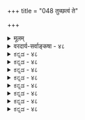+++
title = "048 तुच्छत्वं ते"

+++
<details><summary>मूलम्</summary>

तुच्छत्वं ते न हीष्टं सदसदितरता व्याहतत्वादिदुःस्थाऽसिद्धा चासौ परेषां भवदनभिमतोऽनात्मना वेद्यतादिः ।  
विश्वं हीदं मृषा नस्तदितरवपुषा त्वन्मतारोपितैश्च स्यादेवं दूरतस्ते ध्रुवमपसरतोऽप्युक्तदोषानुषङ्गः ॥ ४८ ॥
</details>

<details><summary>वरदार्य-सर्वाङ्कषा - ४८</summary>

तृतीयं मिथ्यापदार्थ (श्लो. 46) दूषयति - तुच्छत्वमित्यादि । **ते** = तवं **तुच्छत्वम्** = शून्यवादिमाध्यमिकसंमतम् न **हीष्टम्** = न हि संमतम् । गगनारविन्दादावेव तादृशतुच्छत्वस्याङ्गीकारात् । निरधिष्ठानभ्रमवादिभिस्तैरेव जगतस्तुच्छत्वाङ्गीकारात् । भवद्भिः निरधिष्ठानभ्रमानङ्गीकारात् । ‘नैतद्बुद्धेन भाषितम्' इति हि बौद्धवैलक्षण्यमङ्गीकृतम्। ब्रह्माधिष्ठानको हि जगद्भूम उच्यते भवता । ततश्च तत्साधनेऽपसिद्धान्तः । ननु तुच्छत्वं नामानिर्वचनीयत्वम्, सदसद्विलक्षणत्वरूपं तत् । जगतः प्रतीयमानत्वात् असद्विलक्षणत्वम् । बाध्यमानत्वाच्च सद्विलक्षणत्वमितीदृशमेव मिथ्यात्वमस्मत्संमतमित्यत्राह - सदसदितरतेति । **सदसदितरता** = सदसद्विलक्षणत्वम् व्याहतत्वादिदुः **स्था** = व्याघातादिदोषग्रस्ता । जगति यत्किञ्चिद्वस्तु सद्रूपं वा भवेत्, असद्रूपं **वा** = अस्तीति वा, नास्तीति वा वक्तव्यम् । अतः सदसद्रूपत्वं परस्परविरोधाद्यथा न संभवति, तथैव सदसद्विलक्षणत्वमपि विरुद्धमेव । अत एव भेदाभेदवादः सिद्धान्ते कुत्रापि न स्वीक्रियते । कुत्राप्यप्रसिद्धस्य साधनमपि न संभवतीत्याह-असिद्धा चेत्यादि । **असौ** = सदसद्विलक्षणता **परेषाम्** = एतत्सिद्धान्तिनाम् 

194. 

471 

विश्वं हीदं मृषा नस्तदितरपुषा त्वन्मतारोपितैश्च 

स्यादेवं दूरतस्ते ध्रुवमपसरतोऽप्युक्तदोषानुषङ्गः ॥48॥ 

[प्रपञ्चसत्यत्वमनिवार्यम् ] 

साध्यं मिथ्या न वा ते, द्वितयमनुचितं निष्फलत्वादिदोषात् 

आद्यं हीष्टं ममापि ; प्रसजति भवतः सत्यभेदः परस्मिन् । 



असिद्धा **च** = अप्रसिद्धा च । न च साध्यस्य परसंमतत्त्वे साधनप्रयोगः किमर्थः ? परासंमतत्वादेव किल साध्यते । अतः कथमस्य दोषत्वमिति शङ्खयम् - पक्षेऽसंमतत्वादेव साध्यते । न तु कुत्राप्यसंमतत्वात् । सर्वाथाऽप्रसिद्धस्य साधने तु, सपक्षस्याप्यसंभवेन व्यप्तिग्रहणस्थलासंभवात् । ननु शुक्तिरजतादेर्मिथ्यात्वस्य सिद्धान्तेऽपि संमतत्वात्तादृशं मिथ्यात्वमेव साध्यते चेत्, को दोष इत्यत्राह - भवदित्यादि । **अनात्मना** = भिन्नेन स्वरूपेण **वेद्यतादिः** =वेद्यत्वादिकम् भवदनभितः - तवासंमतं किल । स्वस्वरूपेणावेद्यत्वं 'आदि' पदार्थः । शुक्तेः शुक्तित्वेनावेद्यत्वम्, रजतत्वेन वेद्यत्वं वा मिथ्यात्वमस्मत्संमतम् । आद्यमख्यातिः, द्वितीयमन्यथाख्यातिः । अनिर्वचनीयख्यातिवादिनस्ते उभयमप्यसंमतत्वान्न साध्यं भवितुमर्हति । साध्यत्वे चापसिद्धान्तः स्पष्टः ॥ 

1 

1 

ननु अन्यथाख्यातिः अख्यातिर्वा भवतु । मिथ्यात्वं कुत्रचित्तवापि सिद्धं किल । तदेव साधयाम इति चेत्तत्राह - विश्वं इत्यादि । येन स्वरूपेण यत् वर्तते, तद्भिन्नस्वरूपेण वेद्यत्वं मिथ्यात्वमिति खलूक्तम् । यद्येतदङ्गीक्रियते तर्हि सिद्धसाधनम् । कुतः - इदं हि विश्वम्, **तदितरवपुषा** = येन रूपेण वर्तते, तद्भिन्नेन रूपेण नः **मृषा** = मिथ्यैव । घटादिकमपि पटत्वादिरूपेण मिथ्यैव । जडरूपमिदं जगत् स्वप्रकाशत्वेनाकारेण मिथ्यैव । शुक्तिरूप्यादावपि शुक्तित्वविरुद्धत्वाद्धि रजतत्वेन रूपेण शुक्तिर्मिथ्यैव । एवमेवेदं जगत् **त्वन्मतारोपितैश्च** = बाध्यत्वानिर्वचनीयत्वादिधर्मैरस्माकं मिथ्यैव । किं बहुना ! ब्रह्मापि जडत्वेन, मिथ्यात्वादिरूपेण वा मिथ्यैव । अतश्चैतादृशमिथ्यात्वसाधनेऽपसिद्धान्तः, अप्रयोजकत्वं वा । ततश्च एवं दूरम् **अपसरतोऽपि** = बहुदूरं गच्छतोऽपि उक्तदोषानुषङ्गः उक्तानां **दोषाणाम्** = व्याहतत्वापसिद्धान्तादिदोषाणाम् **अनुषङ्गः** =पृष्ठत एवागमनम् **स्यात्** = भवेदेव । **ध्रुवम्** = निश्चितम् । लोकविरुद्धं वदता न किञ्चित्साधयितुं शक्यमिति भावः । 'अतः विमतं मिथ्या, दृश्यत्वात्' इत्यनुमानेन नेष्टसिद्धिः ॥ ४८ ॥
</details>


<details><summary>ಕನ್ನಡ - ४८</summary>

e 

'मिथ्यात्व' पदद अर्थवन्नु मत्तॆयू विकल्पिसि दूषिसुत्तारॆ तुच्छत्वं ते न हि इष्ट माध्यमिकबौद्ध सम्मतवाद 'तुकृत्व'रूप वाद मिथ्यात्व निनगॆ सम्मतवल्लवष्टॆ! सदसदितरता व्याहतत्वादिदुःस्था -'सदसद्विलक्षणत्व' रूप मिथ्यात्व विरुद्धवागुवुदरिन्द हेळलु शक्यवल्ल. इदु परस्परविरुव ऎम्बुदन्नु बुद्धिसरदल्लि (श्लो - १६) निरूपिसलागिदॆ. परेषां अस् असिद्धा च प्रतिवादिगळिगॆ सदसद्विलक्षणत्ववॆम्ब ई मिथ्यात्व सम्मतवू अल्ल. अनात्मना वेद्यतादि भवदनभिमतः- प्रतिवादिगॆ सम्मतवाद तन्न स्वरूपक्किन्त बेरॆ स्वरूपदिन्द गृहीतवागु वुदे मिथ्य ऎन्नुवुदु निनगॆ सम्मतवल्ल. इब्बरिगू सम्मतवाद ऒन्दर्थ वन्नु हेळलु साध्यविल्लद्दरिन्द व्याप्ति प्रदर्शन साध्यविल्ल. 

“मिथ्या' ऎम्ब पद शुक्तिरजतादिगळल्लि ऎल्लरिगू प्रसिद्धवागिरुवुद रिन्द सामान्याकारदिन्द 'मिथ्य' ऎम्ब व्यवहारक्कॆ विषयवागुवुदन्ने 

15 

e 

226 

[श्लोक 49 

विश्वं हीदं मृषा नस्तदितरवपुषा त्वन्मतारोपितै 

स्यावं दूरत 

194- 

ध्रुवमपसरतो s पुक्तदोषानुषः ॥ [मिथ्यात्व मिस्यॆयॆ, सन्यवॆ !] 

साध्यं मिथ्या न वा ते द्वितयमनुचितं निष्पलत्यादिदोषात् आद्यं हीष्टं ममापि प्रसजति भवतकृत्यभेदः परस्मिन् । साधिसुत्तेवॆ ऎन्दरॆ, सः इदं विश्वं तदितवपुषा, त्वन्मतारो पितैश्च मृथा नमगू सह ई जगत्तॆल्लवू तन्न स्वरूपक्किन्तलू व्यति रिक्तवाद स्वरूपदिन्दलू, निम्म मतदल्लि आरोपितवाद रूपगळिन्दलू मिथॆयष्टॆ! घटादि पदार्थगळू सह तन्न ऒन्दु विशिष्ट स्वरूप मात्र दिन्द सत्यवे हॊरतु, पट स्वरूपदिन्द अवु मिध्यॆये आगुत्तवॆ. अवु सत्य वागि तोरुत्तिरुवुदरिन्द नीवु कल्पिसुव मिथ्यात्व' स्वरूपदिन्द मिध्यॆये आगुत्तवॆ. कॊनॆगॆ, ज्ञान स्वरूपवाद परब्रह्मवू सह जडस्वरूपदिन्द मिथैये आगुत्तदॆ. आद्दरिन्द यावुदो ऒन्दु रीतियल्लि 'मिथ्य' ऎम्ब व्यवहारक्कॆ विषयवागुवुदन्नु साधिसलु हॊरटरॆ, अदु नमगू सम्मत वाद्दरिन्द सिद्ध साधनदोष सिद्ध, 

एवं दूरतः अपसरतोs पि ते उक्तषासुसङ्गः दृढं स्यात्ई रीतियागि ऎष्टॆष्टु दूर होदरू, कॆळगॆ हेळिद दोष गळू सह निश्चितवागि निन्नन्नु हिम्बालिसुववु. प्रत्यक्षादि सकल प्रमाण गळन्नु कडॆगणिसि मनस्वियागि वाद माडुववनु दोषगळिन्द पारागलु साध्यवे इल्ल ॥ ४८ ।
</details>


<details><summary>ಕನ್ನಡ - ४८</summary>

e 

'मिथ्यात्व' पदद अर्थवन्नु मत्तॆयू विकल्पिसि दूषिसुत्तारॆ तुच्छत्वं ते न हि इष्ट माध्यमिकबौद्ध सम्मतवाद 'तुकृत्व'रूप वाद मिथ्यात्व निनगॆ सम्मतवल्लवष्टॆ! सदसदितरता व्याहतत्वादिदुःस्था -'सदसद्विलक्षणत्व' रूप मिथ्यात्व विरुद्धवागुवुदरिन्द हेळलु शक्यवल्ल. इदु परस्परविरुव ऎम्बुदन्नु बुद्धिसरदल्लि (श्लो - १६) निरूपिसलागिदॆ. परेषां अस् असिद्धा च प्रतिवादिगळिगॆ सदसद्विलक्षणत्ववॆम्ब ई मिथ्यात्व सम्मतवू अल्ल. अनात्मना वेद्यतादि भवदनभिमतः- प्रतिवादिगॆ सम्मतवाद तन्न स्वरूपक्किन्त बेरॆ स्वरूपदिन्द गृहीतवागु वुदे मिथ्य ऎन्नुवुदु निनगॆ सम्मतवल्ल. इब्बरिगू सम्मतवाद ऒन्दर्थ वन्नु हेळलु साध्यविल्लद्दरिन्द व्याप्ति प्रदर्शन साध्यविल्ल. 

“मिथ्या' ऎम्ब पद शुक्तिरजतादिगळल्लि ऎल्लरिगू प्रसिद्धवागिरुवुद रिन्द सामान्याकारदिन्द 'मिथ्य' ऎम्ब व्यवहारक्कॆ विषयवागुवुदन्ने 

15 

e 

226 

[श्लोक 49 

विश्वं हीदं मृषा नस्तदितरवपुषा त्वन्मतारोपितै 

स्यावं दूरत 

194- 

ध्रुवमपसरतो s पुक्तदोषानुषः ॥ [मिथ्यात्व मिस्यॆयॆ, सन्यवॆ !] 

साध्यं मिथ्या न वा ते द्वितयमनुचितं निष्पलत्यादिदोषात् आद्यं हीष्टं ममापि प्रसजति भवतकृत्यभेदः परस्मिन् । साधिसुत्तेवॆ ऎन्दरॆ, सः इदं विश्वं तदितवपुषा, त्वन्मतारो पितैश्च मृथा नमगू सह ई जगत्तॆल्लवू तन्न स्वरूपक्किन्तलू व्यति रिक्तवाद स्वरूपदिन्दलू, निम्म मतदल्लि आरोपितवाद रूपगळिन्दलू मिथॆयष्टॆ! घटादि पदार्थगळू सह तन्न ऒन्दु विशिष्ट स्वरूप मात्र दिन्द सत्यवे हॊरतु, पट स्वरूपदिन्द अवु मिध्यॆये आगुत्तवॆ. अवु सत्य वागि तोरुत्तिरुवुदरिन्द नीवु कल्पिसुव मिथ्यात्व' स्वरूपदिन्द मिध्यॆये आगुत्तवॆ. कॊनॆगॆ, ज्ञान स्वरूपवाद परब्रह्मवू सह जडस्वरूपदिन्द मिथैये आगुत्तदॆ. आद्दरिन्द यावुदो ऒन्दु रीतियल्लि 'मिथ्य' ऎम्ब व्यवहारक्कॆ विषयवागुवुदन्नु साधिसलु हॊरटरॆ, अदु नमगू सम्मत वाद्दरिन्द सिद्ध साधनदोष सिद्ध, 

एवं दूरतः अपसरतोs पि ते उक्तषासुसङ्गः दृढं स्यात्ई रीतियागि ऎष्टॆष्टु दूर होदरू, कॆळगॆ हेळिद दोष गळू सह निश्चितवागि निन्नन्नु हिम्बालिसुववु. प्रत्यक्षादि सकल प्रमाण गळन्नु कडॆगणिसि मनस्वियागि वाद माडुववनु दोषगळिन्द पारागलु साध्यवे इल्ल ॥ ४८ ।
</details>



<details><summary>ಕನ್ನಡ - ४८</summary>

e 

'मिथ्यात्व' पदद अर्थवन्नु मत्तॆयू विकल्पिसि दूषिसुत्तारॆ तुच्छत्वं ते न हि इष्ट माध्यमिकबौद्ध सम्मतवाद 'तुकृत्व'रूप वाद मिथ्यात्व निनगॆ सम्मतवल्लवष्टॆ! सदसदितरता व्याहतत्वादिदुःस्था -'सदसद्विलक्षणत्व' रूप मिथ्यात्व विरुद्धवागुवुदरिन्द हेळलु शक्यवल्ल. इदु परस्परविरुव ऎम्बुदन्नु बुद्धिसरदल्लि (श्लो - १६) निरूपिसलागिदॆ. परेषां अस् असिद्धा च प्रतिवादिगळिगॆ सदसद्विलक्षणत्ववॆम्ब ई मिथ्यात्व सम्मतवू अल्ल. अनात्मना वेद्यतादि भवदनभिमतः- प्रतिवादिगॆ सम्मतवाद तन्न स्वरूपक्किन्त बेरॆ स्वरूपदिन्द गृहीतवागु वुदे मिथ्य ऎन्नुवुदु निनगॆ सम्मतवल्ल. इब्बरिगू सम्मतवाद ऒन्दर्थ वन्नु हेळलु साध्यविल्लद्दरिन्द व्याप्ति प्रदर्शन साध्यविल्ल. 

“मिथ्या' ऎम्ब पद शुक्तिरजतादिगळल्लि ऎल्लरिगू प्रसिद्धवागिरुवुद रिन्द सामान्याकारदिन्द 'मिथ्य' ऎम्ब व्यवहारक्कॆ विषयवागुवुदन्ने 

15 

e 

226 

[श्लोक 49 

विश्वं हीदं मृषा नस्तदितरवपुषा त्वन्मतारोपितै 

स्यावं दूरत 

194- 

ध्रुवमपसरतो s पुक्तदोषानुषः ॥ [मिथ्यात्व मिस्यॆयॆ, सन्यवॆ !] 

साध्यं मिथ्या न वा ते द्वितयमनुचितं निष्पलत्यादिदोषात् आद्यं हीष्टं ममापि प्रसजति भवतकृत्यभेदः परस्मिन् । साधिसुत्तेवॆ ऎन्दरॆ, सः इदं विश्वं तदितवपुषा, त्वन्मतारो पितैश्च मृथा नमगू सह ई जगत्तॆल्लवू तन्न स्वरूपक्किन्तलू व्यति रिक्तवाद स्वरूपदिन्दलू, निम्म मतदल्लि आरोपितवाद रूपगळिन्दलू मिथॆयष्टॆ! घटादि पदार्थगळू सह तन्न ऒन्दु विशिष्ट स्वरूप मात्र दिन्द सत्यवे हॊरतु, पट स्वरूपदिन्द अवु मिध्यॆये आगुत्तवॆ. अवु सत्य वागि तोरुत्तिरुवुदरिन्द नीवु कल्पिसुव मिथ्यात्व' स्वरूपदिन्द मिध्यॆये आगुत्तवॆ. कॊनॆगॆ, ज्ञान स्वरूपवाद परब्रह्मवू सह जडस्वरूपदिन्द मिथैये आगुत्तदॆ. आद्दरिन्द यावुदो ऒन्दु रीतियल्लि 'मिथ्य' ऎम्ब व्यवहारक्कॆ विषयवागुवुदन्नु साधिसलु हॊरटरॆ, अदु नमगू सम्मत वाद्दरिन्द सिद्ध साधनदोष सिद्ध, 

एवं दूरतः अपसरतोs पि ते उक्तषासुसङ्गः दृढं स्यात्ई रीतियागि ऎष्टॆष्टु दूर होदरू, कॆळगॆ हेळिद दोष गळू सह निश्चितवागि निन्नन्नु हिम्बालिसुववु. प्रत्यक्षादि सकल प्रमाण गळन्नु कडॆगणिसि मनस्वियागि वाद माडुववनु दोषगळिन्द पारागलु साध्यवे इल्ल ॥ ४८ ।
</details>


<details><summary>ಕನ್ನಡ - ४८</summary>

e 

'मिथ्यात्व' पदद अर्थवन्नु मत्तॆयू विकल्पिसि दूषिसुत्तारॆ तुच्छत्वं ते न हि इष्ट माध्यमिकबौद्ध सम्मतवाद 'तुकृत्व'रूप वाद मिथ्यात्व निनगॆ सम्मतवल्लवष्टॆ! सदसदितरता व्याहतत्वादिदुःस्था -'सदसद्विलक्षणत्व' रूप मिथ्यात्व विरुद्धवागुवुदरिन्द हेळलु शक्यवल्ल. इदु परस्परविरुव ऎम्बुदन्नु बुद्धिसरदल्लि (श्लो - १६) निरूपिसलागिदॆ. परेषां अस् असिद्धा च प्रतिवादिगळिगॆ सदसद्विलक्षणत्ववॆम्ब ई मिथ्यात्व सम्मतवू अल्ल. अनात्मना वेद्यतादि भवदनभिमतः- प्रतिवादिगॆ सम्मतवाद तन्न स्वरूपक्किन्त बेरॆ स्वरूपदिन्द गृहीतवागु वुदे मिथ्य ऎन्नुवुदु निनगॆ सम्मतवल्ल. इब्बरिगू सम्मतवाद ऒन्दर्थ वन्नु हेळलु साध्यविल्लद्दरिन्द व्याप्ति प्रदर्शन साध्यविल्ल. 

“मिथ्या' ऎम्ब पद शुक्तिरजतादिगळल्लि ऎल्लरिगू प्रसिद्धवागिरुवुद रिन्द सामान्याकारदिन्द 'मिथ्य' ऎम्ब व्यवहारक्कॆ विषयवागुवुदन्ने 

15 

e 

226 

[श्लोक 49 

विश्वं हीदं मृषा नस्तदितरवपुषा त्वन्मतारोपितै 

स्यावं दूरत 

194- 

ध्रुवमपसरतो s पुक्तदोषानुषः ॥ [मिथ्यात्व मिस्यॆयॆ, सन्यवॆ !] 

साध्यं मिथ्या न वा ते द्वितयमनुचितं निष्पलत्यादिदोषात् आद्यं हीष्टं ममापि प्रसजति भवतकृत्यभेदः परस्मिन् । साधिसुत्तेवॆ ऎन्दरॆ, सः इदं विश्वं तदितवपुषा, त्वन्मतारो पितैश्च मृथा नमगू सह ई जगत्तॆल्लवू तन्न स्वरूपक्किन्तलू व्यति रिक्तवाद स्वरूपदिन्दलू, निम्म मतदल्लि आरोपितवाद रूपगळिन्दलू मिथॆयष्टॆ! घटादि पदार्थगळू सह तन्न ऒन्दु विशिष्ट स्वरूप मात्र दिन्द सत्यवे हॊरतु, पट स्वरूपदिन्द अवु मिध्यॆये आगुत्तवॆ. अवु सत्य वागि तोरुत्तिरुवुदरिन्द नीवु कल्पिसुव मिथ्यात्व' स्वरूपदिन्द मिध्यॆये आगुत्तवॆ. कॊनॆगॆ, ज्ञान स्वरूपवाद परब्रह्मवू सह जडस्वरूपदिन्द मिथैये आगुत्तदॆ. आद्दरिन्द यावुदो ऒन्दु रीतियल्लि 'मिथ्य' ऎम्ब व्यवहारक्कॆ विषयवागुवुदन्नु साधिसलु हॊरटरॆ, अदु नमगू सम्मत वाद्दरिन्द सिद्ध साधनदोष सिद्ध, 

एवं दूरतः अपसरतोs पि ते उक्तषासुसङ्गः दृढं स्यात्ई रीतियागि ऎष्टॆष्टु दूर होदरू, कॆळगॆ हेळिद दोष गळू सह निश्चितवागि निन्नन्नु हिम्बालिसुववु. प्रत्यक्षादि सकल प्रमाण गळन्नु कडॆगणिसि मनस्वियागि वाद माडुववनु दोषगळिन्द पारागलु साध्यवे इल्ल ॥ ४८ ।
</details>



<details><summary>ಕನ್ನಡ - ४८</summary>

e 

'मिथ्यात्व' पदद अर्थवन्नु मत्तॆयू विकल्पिसि दूषिसुत्तारॆ तुच्छत्वं ते न हि इष्ट माध्यमिकबौद्ध सम्मतवाद 'तुकृत्व'रूप वाद मिथ्यात्व निनगॆ सम्मतवल्लवष्टॆ! सदसदितरता व्याहतत्वादिदुःस्था -'सदसद्विलक्षणत्व' रूप मिथ्यात्व विरुद्धवागुवुदरिन्द हेळलु शक्यवल्ल. इदु परस्परविरुव ऎम्बुदन्नु बुद्धिसरदल्लि (श्लो - १६) निरूपिसलागिदॆ. परेषां अस् असिद्धा च प्रतिवादिगळिगॆ सदसद्विलक्षणत्ववॆम्ब ई मिथ्यात्व सम्मतवू अल्ल. अनात्मना वेद्यतादि भवदनभिमतः- प्रतिवादिगॆ सम्मतवाद तन्न स्वरूपक्किन्त बेरॆ स्वरूपदिन्द गृहीतवागु वुदे मिथ्य ऎन्नुवुदु निनगॆ सम्मतवल्ल. इब्बरिगू सम्मतवाद ऒन्दर्थ वन्नु हेळलु साध्यविल्लद्दरिन्द व्याप्ति प्रदर्शन साध्यविल्ल. 

“मिथ्या' ऎम्ब पद शुक्तिरजतादिगळल्लि ऎल्लरिगू प्रसिद्धवागिरुवुद रिन्द सामान्याकारदिन्द 'मिथ्य' ऎम्ब व्यवहारक्कॆ विषयवागुवुदन्ने 

15 

e 

226 

[श्लोक 49 

विश्वं हीदं मृषा नस्तदितरवपुषा त्वन्मतारोपितै 

स्यावं दूरत 

194- 

ध्रुवमपसरतो s पुक्तदोषानुषः ॥ [मिथ्यात्व मिस्यॆयॆ, सन्यवॆ !] 

साध्यं मिथ्या न वा ते द्वितयमनुचितं निष्पलत्यादिदोषात् आद्यं हीष्टं ममापि प्रसजति भवतकृत्यभेदः परस्मिन् । साधिसुत्तेवॆ ऎन्दरॆ, सः इदं विश्वं तदितवपुषा, त्वन्मतारो पितैश्च मृथा नमगू सह ई जगत्तॆल्लवू तन्न स्वरूपक्किन्तलू व्यति रिक्तवाद स्वरूपदिन्दलू, निम्म मतदल्लि आरोपितवाद रूपगळिन्दलू मिथॆयष्टॆ! घटादि पदार्थगळू सह तन्न ऒन्दु विशिष्ट स्वरूप मात्र दिन्द सत्यवे हॊरतु, पट स्वरूपदिन्द अवु मिध्यॆये आगुत्तवॆ. अवु सत्य वागि तोरुत्तिरुवुदरिन्द नीवु कल्पिसुव मिथ्यात्व' स्वरूपदिन्द मिध्यॆये आगुत्तवॆ. कॊनॆगॆ, ज्ञान स्वरूपवाद परब्रह्मवू सह जडस्वरूपदिन्द मिथैये आगुत्तदॆ. आद्दरिन्द यावुदो ऒन्दु रीतियल्लि 'मिथ्य' ऎम्ब व्यवहारक्कॆ विषयवागुवुदन्नु साधिसलु हॊरटरॆ, अदु नमगू सम्मत वाद्दरिन्द सिद्ध साधनदोष सिद्ध, 

एवं दूरतः अपसरतोs पि ते उक्तषासुसङ्गः दृढं स्यात्ई रीतियागि ऎष्टॆष्टु दूर होदरू, कॆळगॆ हेळिद दोष गळू सह निश्चितवागि निन्नन्नु हिम्बालिसुववु. प्रत्यक्षादि सकल प्रमाण गळन्नु कडॆगणिसि मनस्वियागि वाद माडुववनु दोषगळिन्द पारागलु साध्यवे इल्ल ॥ ४८ ।
</details>


<details><summary>ಕನ್ನಡ - ४८</summary>

e 

'मिथ्यात्व' पदद अर्थवन्नु मत्तॆयू विकल्पिसि दूषिसुत्तारॆ तुच्छत्वं ते न हि इष्ट माध्यमिकबौद्ध सम्मतवाद 'तुकृत्व'रूप वाद मिथ्यात्व निनगॆ सम्मतवल्लवष्टॆ! सदसदितरता व्याहतत्वादिदुःस्था -'सदसद्विलक्षणत्व' रूप मिथ्यात्व विरुद्धवागुवुदरिन्द हेळलु शक्यवल्ल. इदु परस्परविरुव ऎम्बुदन्नु बुद्धिसरदल्लि (श्लो - १६) निरूपिसलागिदॆ. परेषां अस् असिद्धा च प्रतिवादिगळिगॆ सदसद्विलक्षणत्ववॆम्ब ई मिथ्यात्व सम्मतवू अल्ल. अनात्मना वेद्यतादि भवदनभिमतः- प्रतिवादिगॆ सम्मतवाद तन्न स्वरूपक्किन्त बेरॆ स्वरूपदिन्द गृहीतवागु वुदे मिथ्य ऎन्नुवुदु निनगॆ सम्मतवल्ल. इब्बरिगू सम्मतवाद ऒन्दर्थ वन्नु हेळलु साध्यविल्लद्दरिन्द व्याप्ति प्रदर्शन साध्यविल्ल. 

“मिथ्या' ऎम्ब पद शुक्तिरजतादिगळल्लि ऎल्लरिगू प्रसिद्धवागिरुवुद रिन्द सामान्याकारदिन्द 'मिथ्य' ऎम्ब व्यवहारक्कॆ विषयवागुवुदन्ने 

15 

e 

226 

[श्लोक 49 

विश्वं हीदं मृषा नस्तदितरवपुषा त्वन्मतारोपितै 

स्यावं दूरत 

194- 

ध्रुवमपसरतो s पुक्तदोषानुषः ॥ [मिथ्यात्व मिस्यॆयॆ, सन्यवॆ !] 

साध्यं मिथ्या न वा ते द्वितयमनुचितं निष्पलत्यादिदोषात् आद्यं हीष्टं ममापि प्रसजति भवतकृत्यभेदः परस्मिन् । साधिसुत्तेवॆ ऎन्दरॆ, सः इदं विश्वं तदितवपुषा, त्वन्मतारो पितैश्च मृथा नमगू सह ई जगत्तॆल्लवू तन्न स्वरूपक्किन्तलू व्यति रिक्तवाद स्वरूपदिन्दलू, निम्म मतदल्लि आरोपितवाद रूपगळिन्दलू मिथॆयष्टॆ! घटादि पदार्थगळू सह तन्न ऒन्दु विशिष्ट स्वरूप मात्र दिन्द सत्यवे हॊरतु, पट स्वरूपदिन्द अवु मिध्यॆये आगुत्तवॆ. अवु सत्य वागि तोरुत्तिरुवुदरिन्द नीवु कल्पिसुव मिथ्यात्व' स्वरूपदिन्द मिध्यॆये आगुत्तवॆ. कॊनॆगॆ, ज्ञान स्वरूपवाद परब्रह्मवू सह जडस्वरूपदिन्द मिथैये आगुत्तदॆ. आद्दरिन्द यावुदो ऒन्दु रीतियल्लि 'मिथ्य' ऎम्ब व्यवहारक्कॆ विषयवागुवुदन्नु साधिसलु हॊरटरॆ, अदु नमगू सम्मत वाद्दरिन्द सिद्ध साधनदोष सिद्ध, 

एवं दूरतः अपसरतोs पि ते उक्तषासुसङ्गः दृढं स्यात्ई रीतियागि ऎष्टॆष्टु दूर होदरू, कॆळगॆ हेळिद दोष गळू सह निश्चितवागि निन्नन्नु हिम्बालिसुववु. प्रत्यक्षादि सकल प्रमाण गळन्नु कडॆगणिसि मनस्वियागि वाद माडुववनु दोषगळिन्द पारागलु साध्यवे इल्ल ॥ ४८ ।
</details>



<details><summary>ಕನ್ನಡ - ४८</summary>

e 

'मिथ्यात्व' पदद अर्थवन्नु मत्तॆयू विकल्पिसि दूषिसुत्तारॆ तुच्छत्वं ते न हि इष्ट माध्यमिकबौद्ध सम्मतवाद 'तुकृत्व'रूप वाद मिथ्यात्व निनगॆ सम्मतवल्लवष्टॆ! सदसदितरता व्याहतत्वादिदुःस्था -'सदसद्विलक्षणत्व' रूप मिथ्यात्व विरुद्धवागुवुदरिन्द हेळलु शक्यवल्ल. इदु परस्परविरुव ऎम्बुदन्नु बुद्धिसरदल्लि (श्लो - १६) निरूपिसलागिदॆ. परेषां अस् असिद्धा च प्रतिवादिगळिगॆ सदसद्विलक्षणत्ववॆम्ब ई मिथ्यात्व सम्मतवू अल्ल. अनात्मना वेद्यतादि भवदनभिमतः- प्रतिवादिगॆ सम्मतवाद तन्न स्वरूपक्किन्त बेरॆ स्वरूपदिन्द गृहीतवागु वुदे मिथ्य ऎन्नुवुदु निनगॆ सम्मतवल्ल. इब्बरिगू सम्मतवाद ऒन्दर्थ वन्नु हेळलु साध्यविल्लद्दरिन्द व्याप्ति प्रदर्शन साध्यविल्ल. 

“मिथ्या' ऎम्ब पद शुक्तिरजतादिगळल्लि ऎल्लरिगू प्रसिद्धवागिरुवुद रिन्द सामान्याकारदिन्द 'मिथ्य' ऎम्ब व्यवहारक्कॆ विषयवागुवुदन्ने 

15 

e 

226 

[श्लोक 49 

विश्वं हीदं मृषा नस्तदितरवपुषा त्वन्मतारोपितै 

स्यावं दूरत 

194- 

ध्रुवमपसरतो s पुक्तदोषानुषः ॥ [मिथ्यात्व मिस्यॆयॆ, सन्यवॆ !] 

साध्यं मिथ्या न वा ते द्वितयमनुचितं निष्पलत्यादिदोषात् आद्यं हीष्टं ममापि प्रसजति भवतकृत्यभेदः परस्मिन् । साधिसुत्तेवॆ ऎन्दरॆ, सः इदं विश्वं तदितवपुषा, त्वन्मतारो पितैश्च मृथा नमगू सह ई जगत्तॆल्लवू तन्न स्वरूपक्किन्तलू व्यति रिक्तवाद स्वरूपदिन्दलू, निम्म मतदल्लि आरोपितवाद रूपगळिन्दलू मिथॆयष्टॆ! घटादि पदार्थगळू सह तन्न ऒन्दु विशिष्ट स्वरूप मात्र दिन्द सत्यवे हॊरतु, पट स्वरूपदिन्द अवु मिध्यॆये आगुत्तवॆ. अवु सत्य वागि तोरुत्तिरुवुदरिन्द नीवु कल्पिसुव मिथ्यात्व' स्वरूपदिन्द मिध्यॆये आगुत्तवॆ. कॊनॆगॆ, ज्ञान स्वरूपवाद परब्रह्मवू सह जडस्वरूपदिन्द मिथैये आगुत्तदॆ. आद्दरिन्द यावुदो ऒन्दु रीतियल्लि 'मिथ्य' ऎम्ब व्यवहारक्कॆ विषयवागुवुदन्नु साधिसलु हॊरटरॆ, अदु नमगू सम्मत वाद्दरिन्द सिद्ध साधनदोष सिद्ध, 

एवं दूरतः अपसरतोs पि ते उक्तषासुसङ्गः दृढं स्यात्ई रीतियागि ऎष्टॆष्टु दूर होदरू, कॆळगॆ हेळिद दोष गळू सह निश्चितवागि निन्नन्नु हिम्बालिसुववु. प्रत्यक्षादि सकल प्रमाण गळन्नु कडॆगणिसि मनस्वियागि वाद माडुववनु दोषगळिन्द पारागलु साध्यवे इल्ल ॥ ४८ ।
</details>


<details><summary>ಕನ್ನಡ - ४८</summary>

e 

'मिथ्यात्व' पदद अर्थवन्नु मत्तॆयू विकल्पिसि दूषिसुत्तारॆ तुच्छत्वं ते न हि इष्ट माध्यमिकबौद्ध सम्मतवाद 'तुकृत्व'रूप वाद मिथ्यात्व निनगॆ सम्मतवल्लवष्टॆ! सदसदितरता व्याहतत्वादिदुःस्था -'सदसद्विलक्षणत्व' रूप मिथ्यात्व विरुद्धवागुवुदरिन्द हेळलु शक्यवल्ल. इदु परस्परविरुव ऎम्बुदन्नु बुद्धिसरदल्लि (श्लो - १६) निरूपिसलागिदॆ. परेषां अस् असिद्धा च प्रतिवादिगळिगॆ सदसद्विलक्षणत्ववॆम्ब ई मिथ्यात्व सम्मतवू अल्ल. अनात्मना वेद्यतादि भवदनभिमतः- प्रतिवादिगॆ सम्मतवाद तन्न स्वरूपक्किन्त बेरॆ स्वरूपदिन्द गृहीतवागु वुदे मिथ्य ऎन्नुवुदु निनगॆ सम्मतवल्ल. इब्बरिगू सम्मतवाद ऒन्दर्थ वन्नु हेळलु साध्यविल्लद्दरिन्द व्याप्ति प्रदर्शन साध्यविल्ल. 

“मिथ्या' ऎम्ब पद शुक्तिरजतादिगळल्लि ऎल्लरिगू प्रसिद्धवागिरुवुद रिन्द सामान्याकारदिन्द 'मिथ्य' ऎम्ब व्यवहारक्कॆ विषयवागुवुदन्ने 

15 

e 

226 

[श्लोक 49 

विश्वं हीदं मृषा नस्तदितरवपुषा त्वन्मतारोपितै 

स्यावं दूरत 

194- 

ध्रुवमपसरतो s पुक्तदोषानुषः ॥ [मिथ्यात्व मिस्यॆयॆ, सन्यवॆ !] 

साध्यं मिथ्या न वा ते द्वितयमनुचितं निष्पलत्यादिदोषात् आद्यं हीष्टं ममापि प्रसजति भवतकृत्यभेदः परस्मिन् । साधिसुत्तेवॆ ऎन्दरॆ, सः इदं विश्वं तदितवपुषा, त्वन्मतारो पितैश्च मृथा नमगू सह ई जगत्तॆल्लवू तन्न स्वरूपक्किन्तलू व्यति रिक्तवाद स्वरूपदिन्दलू, निम्म मतदल्लि आरोपितवाद रूपगळिन्दलू मिथॆयष्टॆ! घटादि पदार्थगळू सह तन्न ऒन्दु विशिष्ट स्वरूप मात्र दिन्द सत्यवे हॊरतु, पट स्वरूपदिन्द अवु मिध्यॆये आगुत्तवॆ. अवु सत्य वागि तोरुत्तिरुवुदरिन्द नीवु कल्पिसुव मिथ्यात्व' स्वरूपदिन्द मिध्यॆये आगुत्तवॆ. कॊनॆगॆ, ज्ञान स्वरूपवाद परब्रह्मवू सह जडस्वरूपदिन्द मिथैये आगुत्तदॆ. आद्दरिन्द यावुदो ऒन्दु रीतियल्लि 'मिथ्य' ऎम्ब व्यवहारक्कॆ विषयवागुवुदन्नु साधिसलु हॊरटरॆ, अदु नमगू सम्मत वाद्दरिन्द सिद्ध साधनदोष सिद्ध, 

एवं दूरतः अपसरतोs पि ते उक्तषासुसङ्गः दृढं स्यात्ई रीतियागि ऎष्टॆष्टु दूर होदरू, कॆळगॆ हेळिद दोष गळू सह निश्चितवागि निन्नन्नु हिम्बालिसुववु. प्रत्यक्षादि सकल प्रमाण गळन्नु कडॆगणिसि मनस्वियागि वाद माडुववनु दोषगळिन्द पारागलु साध्यवे इल्ल ॥ ४८ ।
</details>

